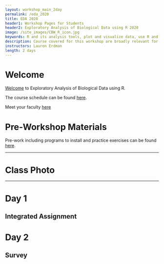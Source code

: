 ```yaml
---
layout: workshop_main_2day
permalink: /eda_2020
title: EDA 2020
header1: Workshop Pages for Students
header2: Exploratory Analysis of Biological Data using R 2020
image: /site_images/CBW_R_icon.jpg
keywords: R and its analysis tools, plot and visualize data, use R and its analysis tools
description: Course covered for this workshop are broadly relevant for many areas of modern, quantitative biology such as flow cytometry, expression profile analysis, function prediction and more. 
instructors: Lauren Erdman
length: 2 days
---
```


# Welcome <a id="welcome"></a>

[Welcome](https://drive.google.com/open?id=19YtlbxmxAonyE9N-Zo4BL8XHpESd-NLb) to Exploratory Analysis of Biological Data using R.  

The course schedule can be found [here](https://bioinformaticsdotca.github.io/eda_2020_schedule). 

Meet your faculty [here](https://github.com/bioinformatics-ca/IntroR_2020/blob/master/Intro_to_R_2020_team.pdf) 

# Pre-Workshop Materials <a id="preworkshop"></a>

Pre-work including programs to install and practice exercises can be found [here](https://bioinformaticsdotca.github.io/eda_2020_prework). 

***

# Class Photo



***

# Day 1 <a id="day1"></a>





## Integrated Assignment




# Day 2 <a id="day2"></a>



## Survey




